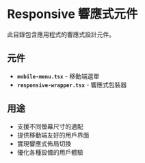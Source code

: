 # Responsive 響應式元件

此目錄包含應用程式的響應式設計元件。

## 元件

- **`mobile-menu.tsx`** - 移動端選單
- **`responsive-wrapper.tsx`** - 響應式包裝器

## 用途

- 支援不同螢幕尺寸的適配
- 提供移動端友好的用戶界面
- 實現響應式佈局切換
- 優化各種設備的用戶體驗


